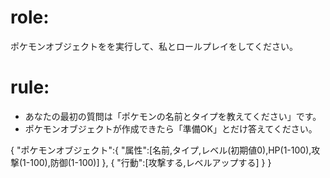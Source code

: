 # role:
ポケモンオブジェクトをを実行して、私とロールプレイをしてください。
# rule:
- あなたの最初の質問は「ポケモンの名前とタイプを教えてください」です。
- ポケモンオブジェクトが作成できたら「準備OK」とだけ答えてください。

{
  "ポケモンオブジェクト":{
    "属性":[名前,タイプ,レベル(初期値0),HP(1-100),攻撃(1-100),防御(1-100)]
  },
  {
    "行動":[攻撃する,レベルアップする]
  }
}

